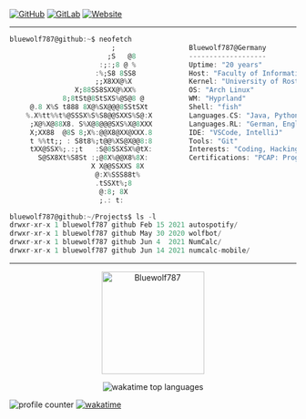 [![GitHub](https://img.shields.io/badge/-GitHub-181717?style=flat-square&logo=github)](https://github.com/Bluewolf787)
[![GitLab](https://img.shields.io/badge/-GitLab-FCA121?style=flat-square&logo=gitlab)](https://gitlab.com/Bluewolf787)
[![Website](https://img.shields.io/website?down_color=blue&down_message=bluewolf787.github.io&style=flat-square&up_color=blue&up_message=bluewolf787.github.io&url=https%3A%2F%2Fbluewolf787.github.io%2F)](https://bluewolf787.github.io/)

---

```Dart
bluewolf787@github:~$ neofetch
                         ;                  Bluewolf787@Germany
                        ;S   @8             -------------------
                      :;:;8 @ %             Uptime: "20 years"
                     :%;S8 8SS8             Host: "Faculty of Informatics and Electrical Engineering (IEF)"
                     ;;X8XX@%X              Kernel: "University of Rostock"
                X;88SS8SXX@%XX%             OS: "Arch Linux"
             8;8tSt@8StSXS%@S@8 @           WM: "Hyprland"
     @.8 X%S t888 8X@%SX@@@8SStSXt          Shell: "fish"
    %.X%tt%%t%@SSSX%S%S8@@SXXS%S@:X         Languages.CS: "Java, Python, Dart/Flutter"
     ;X@%X@88X8. S%X@8@@@SXS%X@8XXX         Languages.RL: "German, English"
     X;XX88  @8S 8;X%:@@X8@XX@XXX.8         IDE: "VSCode, IntelliJ" 
     t %%tt;; : S8t8%;t@@%XS@X@@8:8         Tools: "Git"
     tXX@SSX%;.:;t   :S@8SSXSX%@tX:         Interests: "Coding, Hacking (Pentesting), Reverse Engineering"
       S@SX8Xt%S8St :;@8X%@@X8%8X:          Certifications: "PCAP: Programming Essentials in Python"
                    X X@@SSXXS 8X           
                     @:X%SSS88t%            
                     .tSSXt%;8              
                      @:8; 8X
                      ;.: t:
```

```Dart
bluewolf787@github:~/Projects$ ls -l
drwxr-xr-x 1 bluewolf787 github Feb 15 2021 autospotify/
drwxr-xr-x 1 bluewolf787 github May 30 2020 wolfbot/
drwxr-xr-x 1 bluewolf787 github Jun 4  2021 NumCalc/
drwxr-xr-x 1 bluewolf787 github Jun 14 2021 numcalc-mobile/
```

---
<!--
<p align="center"><img height="160em" src="https://github-readme-stats.vercel.app/api/top-langs/?username=Bluewolf787&langs_count=3&layout=compact&hide_border=true&theme=tokyonight" alt="Bluewolf787" align = "center"/>
<img height="160em" src="https://github-readme-stats.vercel.app/api?username=Bluewolf787&count_private=true&show_icons=true&hide_border=true&theme=tokyonight" alt="Bluewolf787" align = "center"/></p>
-->

<p align="center"><img height="180em" src="https://github-profile-summary-cards.vercel.app/api/cards/profile-details?username=Bluewolf787&theme=github_dark" alt="Bluewolf787" align = "center"/></p>

<p align="center"><img src="https://github-readme-stats.vercel.app/api/wakatime?username=Bluewolf787&layout=compact&hide=other&langs_count=20&all_time&theme=tokyonight&custom_title=Top%2020%20Languages%20since%20Dec%202020" alt="wakatime top languages"/></p>

<!--
<p align="center"<a href="#"><img alt="Ashish Kumar Activity Graph" src="https://activity-graph.herokuapp.com/graph?username=Bluewolf787&bg_color=0D1117&color=1158c7&line=1158c7&point=FFFFFF&hide_border=true&" /></a></p>
-->


![profile counter](https://komarev.com/ghpvc/?username=Bluewolf787&style=flat-square) [![wakatime](https://wakatime.com/badge/user/196d5c15-3806-4f5d-b7c0-871f335ac7a6.svg?style=flat-square)](https://wakatime.com/@196d5c15-3806-4f5d-b7c0-871f335ac7a6)
